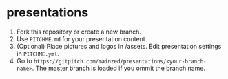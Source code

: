 # presentations

1. Fork this repository or create a new branch.
2. Use `PITCHME.md` for your presentation content. 
3. (Optional) Place pictures and logos in /assets. Edit presentation settings in `PITCHME.yml`.
3. Go to `https://gitpitch.com/mainzed/presentations/<your-branch-name>`. The master branch is loaded if you ommit the branch name. 
